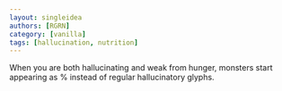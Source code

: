 ```yaml
---
layout: singleidea
authors: [RGRN]
category: [vanilla]
tags: [hallucination, nutrition]
---
```

When you are both hallucinating and weak from hunger, monsters start appearing as % instead of regular hallucinatory glyphs.
